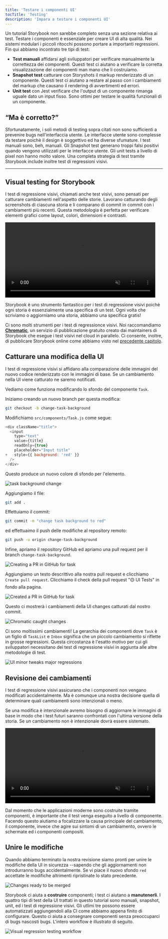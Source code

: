 ```yaml
---
title: 'Testare i componenti UI'
tocTitle: 'Testing'
description: 'Impara a testare i componenti UI'
---
```


Un tutorial Storybook non sarebbe completo senza una sezione relativa ai test. Testare i componenti è essenziale per creare UI di alta qualità. Nei sistemi modulari i piccoli ritocchi possono portare a importanti regressioni. Fin qui abbiamo incontrato tre tipi di test:

- **Test manuali** affidarsi agli sviluppatori per verificare manualmente la correttezza dei componenti. Questi test ci aiutano a verificare la corretta visualizzazione dei componenti man mano che li costruiamo.
- **Snapshot test** catturare con Storyshots il markup renderizzato di un componente. Questi test ci aiutano a restare al passo con i cambiamenti del markup che causano il rendering di avvertimenti ed errori.
- **Unit test** con Jest verificare che l'output di un componente rimanga uguale dato un input fisso. Sono ottimi per testare le qualità funzionali di un componente.

## “Ma è corretto?”

Sfortunatamente, i soli metodi di testing sopra citati non sono sufficienti a prevenire bugs nell'interfaccia utente. Le interfacce utente sono complesse da testare poichè il design è soggettivo ed ha diverse sfumature. I test manuali sono, beh, manuali. Gli Snapshot test generano troppi falsi positivi quando vengono utilizzati per le interfacce utente. Gli unit tests a livello di pixel non hanno molto valore. Una completa strategia di test tramite Storybook include inoltre test di regressioni visivi.

---

## Visual testing for Storybook

I test di regressione visivi, chiamati anche test visivi, sono pensati per catturare cambiamenti nell'aspetto delle storie. Lavorano catturando degli screenshots di ciascuna storia e li comparano di commit in commit con i cambiamenti più recenti. Questa metodologia è perfetta per verificare elementi grafici come layout, colori, dimensioni e contrasti.

<video autoPlay muted playsInline loop style="width:480px; margin: 0 auto;">
  <source
    src="/intro-to-storybook/visual-regression-testing.mp4"
    type="video/mp4"
  />
</video>

Storybook è uno strumento fantastico per i test di regressione visivi poichè ogni storia è essenzialmente una specifica di un test. Ogni volta che scriviamo o aggiorniamo una storia, abbiamo una specifica gratis!

Ci sono molti strumenti per i test di regressionce visivi. Noi raccomandiamo [**Chromatic**](https://www.chromatic.com/), un servizio di pubblicazione gratuito creato dai maintainers di Storybook che esegue i test visivi nel cloud in parallelo. Ci consente, inoltre, di pubblicare Storybook online come abbiamo visto nel [precedente capitolo](/intro-to-storybook/react/en/deploy/).

## Catturare una modifica della UI

I test di regressione visivi si affidano alla comparazione delle immagini del nuovo codice renderizzato con le immagini di base. Se un cambiamento nella UI viene catturato ne saremo notificati.

Vediamo come funziona modificando lo sfondo del componente `Task`.

Iniziamo creando un nuovo branch per questa modifica:

```bash
git checkout -b change-task-background
```

Modifichiamo `src/components/Task.js` come segue:

```diff:title=src/components/Task.js
<div className="title">
  <input
    type="text"
    value={title}
    readOnly={true}
    placeholder="Input title"
+   style={{ background: 'red' }}
  />
</div>
```

Questo produce un nuovo colore di sfondo per l'elemento.

![task background change](/intro-to-storybook/chromatic-task-change.png)

Aggiungiamo il file:

```bash
git add .
```

Effettuiamo il commit:

```bash
git commit -m "change task background to red"
```

ed effettuaimo il push delle modifiche al repository remoto:

```bash
git push -u origin change-task-background
```

Infine, apriamo il repository GitHub ed apriamo una pull request per il branch `change-task-background`.

![Creating a PR in GitHub for task](/github/pull-request-background.png)

Aggiungiamo un testo descrittivo alla nostra pull request e clicchiamo `Create pull request`. Clicchiamo il check della pull request "🟡 UI Tests" in fondo alla pagina.

![Created a PR in GitHub for task](/github/pull-request-background-ok.png)

Questo ci mostrerà i cambiamenti della UI changes catturati dal nostro commit.

![Chromatic caught changes](/intro-to-storybook/chromatic-catch-changes.png)

Ci sono moltissimi cambiamenti! La gerarchia dei componenti dove `Task` è un figlio di `TaskList` e `Inbox` significa che un piccolo cambiamento si riflette in grosse regressioni. Questa circostanza è l'esatto motivo per cui gli sviluppatori necessitano dei test di regressione visivi in aggiunta alle altre metodologie di test.

![UI minor tweaks major regressions](/intro-to-storybook/minor-major-regressions.gif)

## Revisione dei cambiamenti

I test di regressione visivi assicurano che i componenti non vengano modificati accidentalmente. Ma è comunque una nostra decisione quella di determinare quali cambiamenti sono intenzionali o meno.

Se una modifica è intenzionale avremo bisogno di aggiornare le immagini di base in modo che i test futuri saranno confrontati con l'ultima versione della storia. Se un cambiamento non è intenzionale dovrà essere sistemato.

<video autoPlay muted playsInline loop style="width:480px; margin: 0 auto;">
  <source
    src="/intro-to-storybook/website-workflow-review-merge-optimized.mp4"
    type="video/mp4"
  />
</video>

Dal momento che le applicazioni moderne sono costruite tramite componenti, è importante che il test venga eseguito a livello di componente. Facendo questo aiutiamo a focalizzare la causa principale del cambiamento, il componente, invece che agire sui sintomi di un cambiamento, ovvero le schermate ed i componenti compositi.

## Unire le modifiche

Quando abbiamo terminato la nostra revisione siamo pronti per unire le modifiche della UI in sicurezza --sapendo che gli aggiornamenti non introdurranno bugs accidentalmente. Se vi piace il nuovo sfondo `red` accettate le modifiche altrimenti ripristinate lo stato precedente.

![Changes ready to be merged](/intro-to-storybook/chromatic-review-finished.png)

Storybook ci aiuta a **costruire** componenti; i test ci aiutano a **manutenerli**. I quattro tipi di test della UI trattati in questo tutorial sono manuali, snapshot, unit, ed i test di regressione visivi. Gli utlimi tre possono essere automatizzati aggiungendoli alla CI come abbiamo appena finito di configurare. Questo ci aiuta a consegnare componenti senza preoccuparci di bugs nascosti bugs. L'intero workflow è illustrato di seguito.

![Visual regression testing workflow](/intro-to-storybook/cdd-review-workflow.png)
